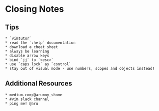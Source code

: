 # Closing Notes

## Tips
    * `vimtutor`
    * read the `:help` documentation
    * download a cheat sheet
    * always be learning
    * disable arrow keys
    * bind `jj` to `<esc>`
    * use `caps lock` as `control`
    * stay out of visual mode - use numbers, scopes and objects instead!

## Additional Resources
    * medium.com/@arumoy_shome
    * #vim slack channel
    * ping me! @aru
